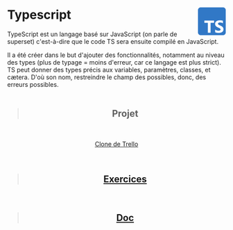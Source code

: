 # **Typescript** <img align="right" src="Assets/images/Typescript_logo_2020.svg" alt="TypeScript" title="TypeScript" widht="auto" height="64px">

TypeScript est un langage basé sur JavaScript (on parle de superset) c'est-à-dire que le code TS sera ensuite compilé en JavaScript.  

Il a été créer dans le but d'ajouter des fonctionnalités, notamment au niveau des types (plus de typage = moins d'erreur, car ce langage est plus strict).  
TS peut donner des types précis aux variables, paramètres, classes, et cætera. D'où son nom, restreindre le champ des possibles, donc, des erreurs possibles.
<br>
<br>
<div align="center">

> ## **Projet**

<br>

[Clone de Trello](Projet/clone "Outil de gestion de projet basé sur les fonctionnalités de Trello")

<br>

> ## **[Exercices](Docs)**

<br>

> ## **[Doc](Docs)**

</div>